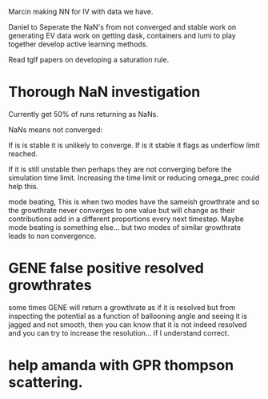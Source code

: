 Marcin making NN for IV with data we have.

Daniel to
Seperate the NaN's from not converged and stable
work on generating EV data
work on getting dask, containers and lumi to play together
develop active learning methods.

Read tglf papers on developing a saturation rule. 


# Thorough NaN investigation
Currently get 50% of runs returning as NaNs. 

NaNs means not converged:

If is is stable it is unlikely to converge. If is it stable it flags as underflow limit reached.

If it is still unstable then perhaps they are not converging before the simulation time limit. Increasing the time limit or reducing omega_prec could help this. 

mode beating, This is when two modes have the sameish growthrate and so the growthrate never converges to one value but will change as their contributions add in a different proportions every next timestep. Maybe mode beating is something else... but two modes of similar growthrate leads to non convergence. 

# GENE false positive resolved growthrates
some times GENE will return a growthrate as if it is resolved but from inspecting the potential as a function of ballooning angle and seeing it is jagged and not smooth, then you can know that it is not indeed resolved and you can try to increase the resolution... if I understand correct. 

# help amanda with GPR thompson scattering. 
